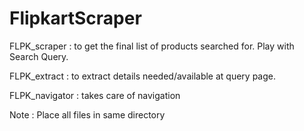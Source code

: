 # FlipkartScraper
FLPK_scraper  : to get the final list of products searched for. Play with Search Query.

FLPK_extract : to extract details needed/available at query page.

FLPK_navigator : takes care of navigation

Note : Place all files in same directory

